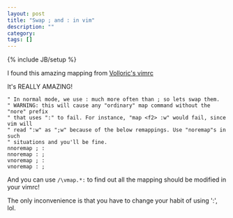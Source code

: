 ```yaml
---
layout: post
title: "Swap ; and : in vim"
description: ""
category: 
tags: []
---
```

{% include JB/setup %}

I found this amazing mapping from [Volloric's vimrc](https://github.com/Valloric/dotfiles/blob/master/vim/vimrc.vim#L479)

It's REALLY AMAZING!

    " In normal mode, we use : much more often than ; so lets swap them.
    " WARNING: this will cause any "ordinary" map command without the "nore" prefix
    " that uses ":" to fail. For instance, "map <f2> :w" would fail, since vim will
    " read ":w" as ";w" because of the below remappings. Use "noremap"s in such
    " situations and you'll be fine.
    nnoremap ; :
    nnoremap : ;
    vnoremap ; :
    vnoremap : ;

And you can use `/\vmap.*:` to find out all the mapping should be modified in your vimrc!

The only inconvenience is that you have to change your habit of using ':', lol.
